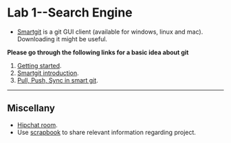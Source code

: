 # Lab 1--Search Engine

* [Smartgit](http://www.syntevo.com/smartgit/) is a git GUI client (available for windows, linux and mac). Downloading it might be useful.

**Please go through the following links for a basic idea about git**

1. [Getting started](http://git-scm.com/book/en/v2/Getting-Started-Git-Basics).
2. [Smartgit introduction](http://www.syntevo.com/smartgit/tour/).
3. [Pull, Push, Sync in smart git](http://www.syntevo.com/smartgit/documentation/6.5/show?page=commands).

* * *

## Miscellany

* [Hipchat room](https://www.hipchat.com/invite/314159/f5d4d779252465a25c05065d4e329bc6). 
* Use [scrapbook](https://github.com/zeromodsix/labone/wiki/Scrapbook) to share relevant information regarding project.
